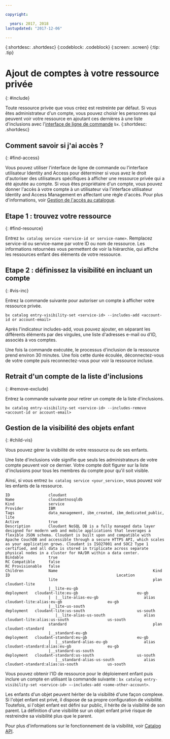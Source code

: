 ```yaml
---

copyright:

  years: 2017, 2018
lastupdated: "2017-12-06"

---
```


{:shortdesc: .shortdesc}
{:codeblock: .codeblock}
{:screen: .screen}
{:tip: .tip}

# Ajout de comptes à votre ressource privée
{: #include}

Toute ressource privée que vous créez est restreinte par défaut. Si vous êtes administrateur d'un compte, vous pouvez choisir les personnes qui peuvent voir votre ressource en ajoutant ces dernières à une liste d'inclusions avec l'[interface de ligne de commande](/docs/cli/reference/bluemix_cli/bx_cli.html#bluemix_catalog_entry_visibility_set) `bx`.
{:shortdesc: .shortdesc}

## Comment savoir si j'ai accès ?
{: #find-access}

Vous pouvez utiliser l'interface de ligne de commande ou l'interface utilisateur Identity and Access pour déterminer si vous avez le droit d'autoriser des utilisateurs spécifiques à afficher une ressource privée qui a été ajoutée au compte. Si vous êtes propriétaire d'un compte, vous pouvez donner l'accès à votre compte à un utilisateur via l'interface utilisateur Identity and Access Management en affectant une règle d'accès. Pour plus d'informations, voir [Gestion de l'accès au catalogue](access.html).

## Etape 1 : trouvez votre ressource
{: #find-resource}

Entrez `bx catalog service <service-id or service-name>`. Remplacez service-id ou service-name par votre ID ou nom de ressource. Les informations retournées vous permettent de voir la hiérarchie, qui affiche les ressources enfant des éléments de votre ressource.

## Etape 2 : définissez la visibilité en incluant un compte
{: #vis-inc}

Entrez la commande suivante pour autoriser un compte à afficher votre ressource privée.

`bx catalog entry-visibility-set <service-id> --includes-add <account-id or account-email>`

Après l'indicateur includes-add, vous pouvez ajouter, en séparant les différents éléments par des virgules, une liste d'adresses e-mail ou d'ID, associés à vos comptes.

Une fois la commande exécutée, le processus d'inclusion de la ressource prend environ 30 minutes. Une fois cette durée écoulée, déconnectez-vous de votre compte puis reconnectez-vous pour voir la ressource incluse.

## Retrait d'un compte de la liste d'inclusions
{: #remove-exclude}

Entrez la commande suivante pour retirer un compte de la liste d'inclusions.

`bx catalog entry-visibility-set <service-id> --includes-remove <account-id or account-email>`

## Gestion de la visibilité des objets enfant
{: #child-vis}

Vous pouvez gérer la visibilité de votre ressource ou de ses enfants.

Une liste d'inclusions vide signifie que seuls les administrateurs de votre compte peuvent voir ce dernier. Votre compte doit figurer sur la liste d'inclusions pour tous les membres du compte pour qu'il soit visible.

Ainsi, si vous entrez `bx catalog service <your_service>`, vous pouvez voir les enfants de la ressource.

```
ID                 cloudant
Name               cloudantnosqldb
Kind               service
Provider           IBM
Tags               data_management, ibm_created, ibm_dedicated_public, lite
Active             true
Description        Cloudant NoSQL DB is a fully managed data layer designed for modern web and mobile applications that leverages a flexible JSON schema. Cloudant is built upon and compatible with Apache CouchDB and accessible through a secure HTTPS API, which scales as your application grows. Cloudant is ISO27001 and SOC2 Type 1 certified, and all data is stored in triplicate across separate physical nodes in a cluster for HA/DR within a data center.
Bindable           true
RC Compatible      false
RC Provisionable   false
Children           Name                                          Kind         ID                                               Location
                   lite                                          plan         cloudant-lite
                   |__lite-eu-gb                             deployment   cloudant-lite:eu-gb                          eu-gb
                   |  |__lite-alias-eu-gb                    alias        cloudant-lite:alias:eu-gb                    eu-gb
                   |__lite-us-south                          deployment   cloudant-lite:us-south                       us-south
                      |__lite-alias-us-south                 alias        cloudant-lite:alias:us-south                 us-south
                   standard                                      plan         cloudant-standard
                   |__standard-eu-gb                         deployment   cloudant-standard:eu-gb                      eu-gb
                   |  |__standard-alias-eu-gb                alias        cloudant-standard:alias:eu-gb                eu-gb
                   |__standard-us-south                      deployment   cloudant-standard:us-south                   us-south
                      |__standard-alias-us-south             alias        cloudant-standard:alias:us-south             us-south
```

Vous pouvez obtenir l'ID de ressource pour le déploiement enfant puis inclure un compte en utilisant la commande suivante : `bx catalog entry-visibility-set <service-id> —-includes-add <some-other-account>`.

Les enfants d'un objet peuvent hériter de la visibilité d'une façon complexe. Si l'objet enfant est privé, il dispose de sa propre configuration de visibilité. Toutefois, si l'objet enfant est défini sur public, il hérite de la visibilité de son parent. La définition d'une visibilité sur un objet enfant privé risque de restreindre sa visibilité plus que le parent.

Pour plus d'informations sur le fonctionnement de la visibilité, voir [Catalog API](https://console.bluemix.net/apidocs/682).
